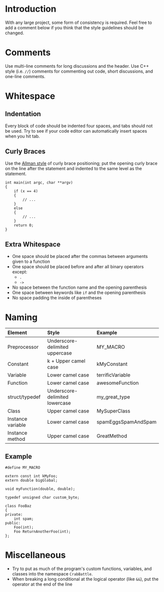 # Introduction #

With any large project, some form of consistency is required.  Feel free to add a comment below if you think that the style guidelines should be changed.

# Comments #

Use multi-line comments for long discussions and the header.  Use C++ style (i.e. ` // `) comments for commenting out code, short discussions, and one-line comments.

# Whitespace #

## Indentation ##

Every block of code should be indented four spaces, and tabs should not be used.  Try to see if your code editor can automatically insert spaces when you hit tab.

## Curly Braces ##

Use the [Allman style](http://en.wikipedia.org/wiki/Indent_style#Allman_style) of curly brace positioning; put the opening curly brace on the line after the statement and indented to the same level as the statement.

```
int main(int argc, char **argv)
{
    if (x == 4)
    {
        // ...
    }
    else
    {
        // ...
    }
    return 0;
}
```

## Extra Whitespace ##

  * One space should be placed after the commas between arguments given to a function
  * One space should be placed before and after all binary operators except:
    * ` . `
    * ` -> `
  * No space between the function name and the opening parenthesis
  * One space between keywords like ` if ` and the opening parenthesis
  * No space padding the inside of parentheses

# Naming #

| **Element** | **Style** | **Example** |
|:------------|:----------|:------------|
| Preprocessor | Underscore-delimited uppercase | MY\_MACRO   |
| Constant    | k + Upper camel case | kMyConstant |
| Variable    | Lower camel case | terrificVariable |
| Function    | Lower camel case | awesomeFunction |
| struct/typedef | Underscore-delimited lowercase | my\_great\_type |
| Class       | Upper camel case | MySuperClass |
| Instance variable | Lower camel case | spamEggsSpamAndSpam |
| Instance method | Upper camel case | GreatMethod |

## Example ##

```
#define MY_MACRO

extern const int kMyFoo;
extern double bigGlobal;

void myFunction(double, double);

typedef unsigned char custom_byte;

class FooBaz
{
private:
    int spam;
public:
    Foo(int);
    Foo ReturnAnotherFoo(int);
};
```

# Miscellaneous #

  * Try to put as much of the program's custom functions, variables, and classes into the namespace ` CrabBattle `.
  * When breaking a long conditional at the logical operator (like ` && `), put the operator at the end of the line